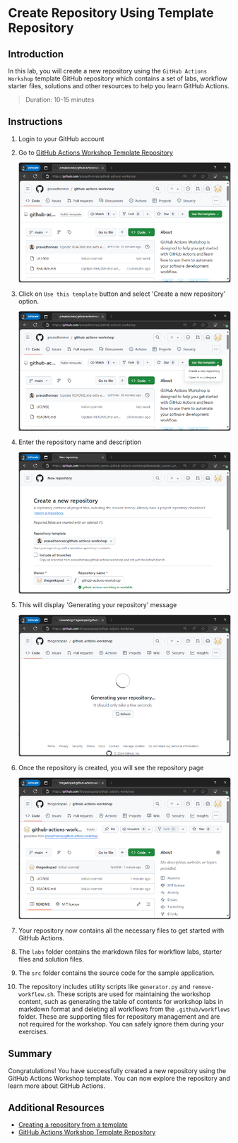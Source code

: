 # Create Repository Using Template Repository

## Introduction

In this lab, you will create a new repository using the `GitHub Actions Workshop` template GitHub repository which contains a set of labs, workflow starter files, solutions and other resources to help you learn GitHub Actions.

> Duration: 10-15 minutes

## Instructions

1. Login to your GitHub account

2. Go to [GitHub Actions Workshop Template Repository](https://github.com/prasadhonrao/github-actions-workshop)

   ![Navigate to Template Repository](../images/template-repository/1.png)

3. Click on `Use this template` button and select 'Create a new repository' option.

   ![Use This Template](../images/template-repository/2.png)

4. Enter the repository name and description

   ![Enter Repository Name](../images/template-repository/3.png)

5. This will display 'Generating your repository' message

   ![Generating Repository](../images/template-repository/4.png)

6. Once the repository is created, you will see the repository page

   ![Repository Created](../images/template-repository/5.png)

7. Your repository now contains all the necessary files to get started with GitHub Actions.

8. The `labs` folder contains the markdown files for workflow labs, starter files and solution files.

9. The `src` folder contains the source code for the sample application.

10. The repository includes utility scripts like `generator.py` and `remove-workflow.sh`. These scripts are used for maintaining the workshop content, such as generating the table of contents for workshop labs in markdown format and deleting all workflows from the `.github/workflows` folder. These are supporting files for repository management and are not required for the workshop. You can safely ignore them during your exercises.

## Summary

Congratulations! You have successfully created a new repository using the GitHub Actions Workshop template. You can now explore the repository and learn more about GitHub Actions.

## Additional Resources

- [Creating a repository from a template](https://docs.github.com/en/github/creating-cloning-and-archiving-repositories/creating-a-repository-from-a-template)
- [GitHub Actions Workshop Template Repository](https://github.com/prasadhonrao/github-actions-workshop)
